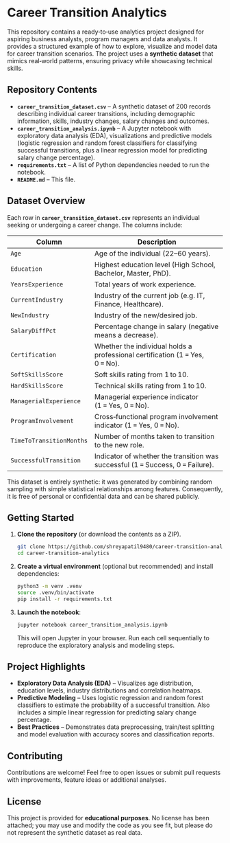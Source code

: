# Career Transition Analytics

This repository contains a ready‑to‑use analytics project designed for aspiring business analysts, program managers and data analysts. It provides a structured example of how to explore, visualize and model data for career transition scenarios. The project uses a **synthetic dataset** that mimics real‑world patterns, ensuring privacy while showcasing technical skills.

## Repository Contents

- **`career_transition_dataset.csv`** – A synthetic dataset of 200 records describing individual career transitions, including demographic information, skills, industry changes, salary changes and outcomes.
- **`career_transition_analysis.ipynb`** – A Jupyter notebook with exploratory data analysis (EDA), visualizations and predictive models (logistic regression and random forest classifiers for classifying successful transitions, plus a linear regression model for predicting salary change percentage).
- **`requirements.txt`** – A list of Python dependencies needed to run the notebook.
- **`README.md`** – This file.

## Dataset Overview

Each row in **`career_transition_dataset.csv`** represents an individual seeking or undergoing a career change. The columns include:

| Column | Description |
|-------|-------------|
| `Age` | Age of the individual (22–60 years). |
| `Education` | Highest education level (High School, Bachelor, Master, PhD). |
| `YearsExperience` | Total years of work experience. |
| `CurrentIndustry` | Industry of the current job (e.g. IT, Finance, Healthcare). |
| `NewIndustry` | Industry of the new/desired job. |
| `SalaryDiffPct` | Percentage change in salary (negative means a decrease). |
| `Certification` | Whether the individual holds a professional certification (1 = Yes, 0 = No). |
| `SoftSkillsScore` | Soft skills rating from 1 to 10. |
| `HardSkillsScore` | Technical skills rating from 1 to 10. |
| `ManagerialExperience` | Managerial experience indicator (1 = Yes, 0 = No). |
| `ProgramInvolvement` | Cross‑functional program involvement indicator (1 = Yes, 0 = No). |
| `TimeToTransitionMonths` | Number of months taken to transition to the new role. |
| `SuccessfulTransition` | Indicator of whether the transition was successful (1 = Success, 0 = Failure). |

This dataset is entirely synthetic: it was generated by combining random sampling with simple statistical relationships among features. Consequently, it is free of personal or confidential data and can be shared publicly.

## Getting Started

1. **Clone the repository** (or download the contents as a ZIP).

   ```bash
   git clone https://github.com/shreyapatil9480/career-transition-analytics.git
   cd career-transition-analytics
   ```

2. **Create a virtual environment** (optional but recommended) and install dependencies:

   ```bash
   python3 -m venv .venv
   source .venv/bin/activate
   pip install -r requirements.txt
   ```

3. **Launch the notebook**:

   ```bash
   jupyter notebook career_transition_analysis.ipynb
   ```

   This will open Jupyter in your browser. Run each cell sequentially to reproduce the exploratory analysis and modeling steps.

## Project Highlights

- **Exploratory Data Analysis (EDA)** – Visualizes age distribution, education levels, industry distributions and correlation heatmaps.
- **Predictive Modeling** – Uses logistic regression and random forest classifiers to estimate the probability of a successful transition. Also includes a simple linear regression for predicting salary change percentage.
- **Best Practices** – Demonstrates data preprocessing, train/test splitting and model evaluation with accuracy scores and classification reports.

## Contributing

Contributions are welcome! Feel free to open issues or submit pull requests with improvements, feature ideas or additional analyses.

## License

This project is provided for **educational purposes**. No license has been attached; you may use and modify the code as you see fit, but please do not represent the synthetic dataset as real data.
